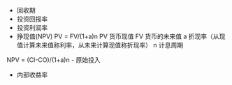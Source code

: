 * 回收期
* 投资回报率
* 投资利润率
* 挣现值(NPV)
PV = FV/(1+a)n
PV 货币现值
FV 货币的未来值
a 折现率（从现值计算未来值称利率，从未来计算现值称折现率）
n 计息周期

NPV = (CI-CO)/(1+a)n - 原始投入
* 内部收益率
